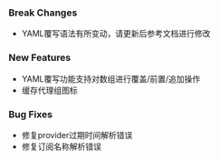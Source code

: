 ### Break Changes

- YAML覆写语法有所变动，请更新后参考文档进行修改

### New Features

- YAML覆写功能支持对数组进行覆盖/前置/追加操作
- 缓存代理组图标

### Bug Fixes

- 修复provider过期时间解析错误
- 修复订阅名称解析错误
